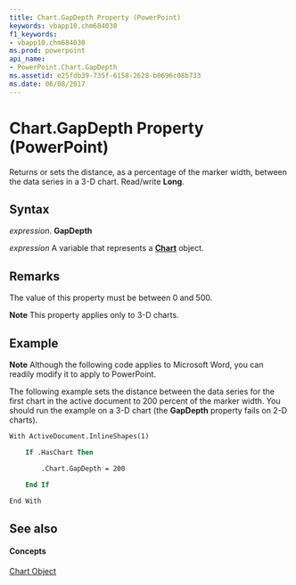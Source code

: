 ```yaml
---
title: Chart.GapDepth Property (PowerPoint)
keywords: vbapp10.chm684030
f1_keywords:
- vbapp10.chm684030
ms.prod: powerpoint
api_name:
- PowerPoint.Chart.GapDepth
ms.assetid: e25fdb39-735f-6158-2628-b0696c08b733
ms.date: 06/08/2017
---
```



# Chart.GapDepth Property (PowerPoint)

Returns or sets the distance, as a percentage of the marker width, between the data series in a 3-D chart. Read/write **Long**.


## Syntax

 _expression_. **GapDepth**

 _expression_ A variable that represents a **[Chart](chart-object-powerpoint.md)** object.


## Remarks

The value of this property must be between 0 and 500. 


 **Note**  This property applies only to 3-D charts.


## Example




 **Note**  Although the following code applies to Microsoft Word, you can readily modify it to apply to PowerPoint.

The following example sets the distance between the data series for the first chart in the active document to 200 percent of the marker width. You should run the example on a 3-D chart (the **GapDepth** property fails on 2-D charts).




```vb
With ActiveDocument.InlineShapes(1)

    If .HasChart Then

        .Chart.GapDepth = 200

    End If

End With
```


## See also


#### Concepts


[Chart Object](chart-object-powerpoint.md)

